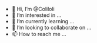 - 👋 Hi, I’m @Coliloli
- 👀 I’m interested in ...
- 🌱 I’m currently learning ...
- 💞️ I’m looking to collaborate on ...
- 📫 How to reach me ...

<!---
Coliloli/Coliloli is a ✨ special ✨ repository because its `README.md` (this file) appears on your GitHub profile.
You can click the Preview link to take a look at your changes.
--->
